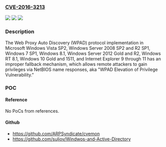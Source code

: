 ### [CVE-2016-3213](https://cve.mitre.org/cgi-bin/cvename.cgi?name=CVE-2016-3213)
![](https://img.shields.io/static/v1?label=Product&message=n%2Fa&color=blue)
![](https://img.shields.io/static/v1?label=Version&message=n%2Fa&color=blue)
![](https://img.shields.io/static/v1?label=Vulnerability&message=n%2Fa&color=brighgreen)

### Description

The Web Proxy Auto Discovery (WPAD) protocol implementation in Microsoft Windows Vista SP2, Windows Server 2008 SP2 and R2 SP1, Windows 7 SP1, Windows 8.1, Windows Server 2012 Gold and R2, Windows RT 8.1, Windows 10 Gold and 1511, and Internet Explorer 9 through 11 has an improper fallback mechanism, which allows remote attackers to gain privileges via NetBIOS name responses, aka "WPAD Elevation of Privilege Vulnerability."

### POC

#### Reference
No PoCs from references.

#### Github
- https://github.com/ARPSyndicate/cvemon
- https://github.com/suljov/Windwos-and-Active-Directory

